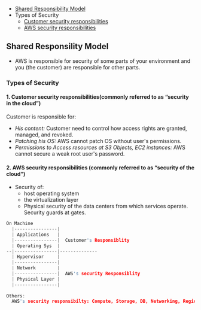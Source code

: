- [Shared Responsibility Model](#sr)
- Types of Security
  - [Customer security responsibilities](#cr)
  - [AWS security responsibilities](#ar)

<a name=sr></a>
## Shared Responsility Model
- AWS is responsible for security of some parts of your environment and you (the customer) are responsible for other parts. 

### Types of Security
<a name=cr></a>
#### 1. Customer security responsibilities(commonly referred to as “security in the cloud”)
Customer is responsible for:
- _His content:_ Customer need to control how access rights are granted, managed, and revoked.
- _Patching his OS:_ AWS cannot patch OS without user's permissions.
- _Permissions to Access resources at S3 Objects, EC2 instances:_ AWS cannot secure a weak root user's password.


<a name=ar></a>
#### 2. AWS security responsibilities (commonly referred to as “security of the cloud”)
- Security of:
  - host operating system
  - the virtualization layer
  - Physical security of the data centers from which services operate. Security guards at gates.

```c
On Machine
  |----------------|
  | Applications   |
  |----------------|  Customer's Responsiblity
  | Operating Sys  |
--|----------------|--------------
  | Hypervisor     |
  |----------------|
  | Network        |
  |----------------|  AWS's security Responsiblity
  | Physical Layer |
  |----------------|
  
Others:
  AWS's security responsibilty: Compute, Storage, DB, Networking, Regions, AZ, Edge Locations
```
